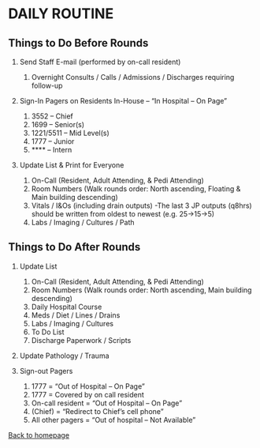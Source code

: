 # DAILY ROUTINE

## Things to Do Before Rounds



1. Send Staff E-mail (performed by on-call resident)

   
   1. Overnight Consults / Calls / Admissions / Discharges requiring follow-up
2. Sign-In Pagers on Residents In-House – “In Hospital – On Page”

   
   1. 3552 – Chief
   2. 1699 – Senior(s)
   3. 1221/5511 – Mid Level(s)
   4. 1777 – Junior
   5. \*\*\*\* – Intern
3. Update List & Print for Everyone

   
   1. On-Call (Resident, Adult Attending, & Pedi Attending)
   2. Room Numbers (Walk rounds order: North ascending, Floating & Main building descending)
   3. Vitals / I&Os (including drain outputs) -The last 3 JP outputs (q8hrs) should be written from oldest to newest (e.g. 25→15→5)
   4. Labs / Imaging / Cultures / Path

## Things to Do After Rounds


1. Update List

   
   1. On-Call (Resident, Adult Attending, & Pedi Attending)
   2. Room Numbers (Walk rounds order: North ascending, Main building descending)
   3. Daily Hospital Course
   4. Meds / Diet / Lines / Drains
   5. Labs / Imaging / Cultures
   6. To Do List
   7. Discharge Paperwork / Scripts
2. Update Pathology / Trauma
3. Sign-out Pagers

   
   1. 1777 = “Out of Hospital – On Page”
   2. 1777 = Covered by on call resident
   3. On-call resident = “Out of Hospital – On Page”
   4. (Chief) = “Redirect to Chief’s cell phone”
   5. All other pagers = “Out of hospital – Not Available”


[Back to homepage](../index.html)